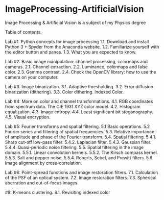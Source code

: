 # ImageProcessing-ArtificialVision
Image Processing &amp; Artificial Vision is a subject of my Physics degree

Table of contents: 

 Lab #1: Python concepts for image processing
1.1. Download and install Python 3 + Spyder from the Anaconda website. 1.2. Familiarize yourself with the editor button and panes.
1.3. What you are expected to know.

Lab #2: Basic image manipulation: channel processing, colormaps and cameras.
2.1. Channel extraction.
2.2. Luminance, colormaps and false color.
2.3. Gamma contrast.
2.4. Check the OpenCV library: how to use the camera on your computer.

Lab #3: Image binarization.
3.1. Adaptive thresholding.
3.2. Error diffusion binarization (dithering). 3.3. Color dithering. Indexed Color.

Lab #4: More on color and channel transformations.
4.1. RGB coordinates from spectrum data. The CIE 1931 XYZ color model. 4.2. Histogram equalization.
4.3. Image entropy.
4.4. Least significant bit steganography.
4.5. Visual encryption.

Lab #5: Fourier transforms and spatial filtering.
5.1 Basic operations.
5.2 Fourier series and filtering of spatial frequencies.
5.3. Relative importance of amplitude and phase of the Fourier transform. 5.4. Spatial filtering.
5.4.1. Sharp cut-off low-pass filter. 5.4.2. Laplacian filter.
5.4.3. Gaussian filter.
5.4.4. Quasi-periodic noise filtering.
5.5. Spatial filtering in the image domain.
5.5.1. Linear convolution kernels.
5.5.2. The Kirsch compass kernel.
5.5.3. Salt and pepper noise.
5.5.4. Roberts, Sobel, and Prewitt filters.
5.6 Image alignment by cross-correlation.

Lab #6: Point–spread functions and image restoration filters.
7.1. Calculation of the PSF of an optical system. 7.2. Image restoration filters.
7.3. Spherical aberration and out-of-focus images.

#8: K-means clustering.
8.1. Revisiting indexed color
